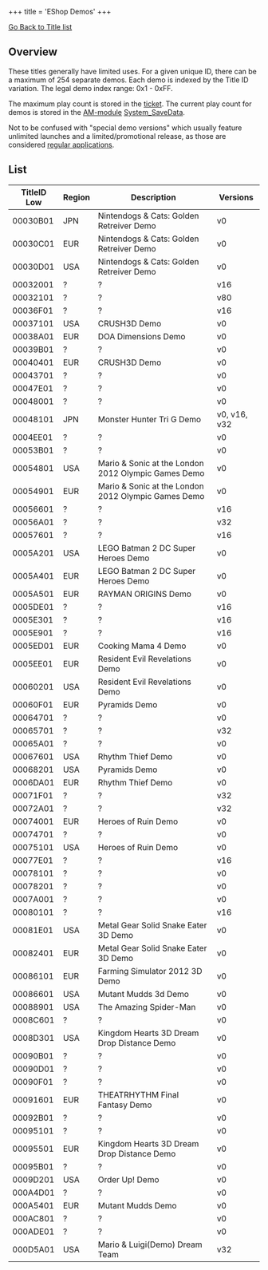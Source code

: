+++
title = 'EShop Demos'
+++

[Go Back to Title list](Title_list "wikilink")

## Overview

These titles generally have limited uses. For a given unique ID, there
can be a maximum of 254 separate demos. Each demo is indexed by the
Title ID variation. The legal demo index range: 0x1 - 0xFF.

The maximum play count is stored in the [ticket](ticket "wikilink"). The
current play count for demos is stored in the
[AM-module](Application_Manager_Services "wikilink")
[System_SaveData](System_SaveData "wikilink").

Not to be confused with "special demo versions" which usually feature
unlimited launches and a limited/promotional release, as those are
considered [regular applications](Title_list/eShop_Titles "wikilink").

## List

| TitleID Low | Region | Description                                         | Versions     |
|-------------|--------|-----------------------------------------------------|--------------|
| 00030B01    | JPN    | Nintendogs & Cats: Golden Retreiver Demo            | v0           |
| 00030C01    | EUR    | Nintendogs & Cats: Golden Retreiver Demo            | v0           |
| 00030D01    | USA    | Nintendogs & Cats: Golden Retreiver Demo            | v0           |
| 00032001    | ?      | ?                                                   | v16          |
| 00032101    | ?      | ?                                                   | v80          |
| 00036F01    | ?      | ?                                                   | v16          |
| 00037101    | USA    | CRUSH3D Demo                                        | v0           |
| 00038A01    | EUR    | DOA Dimensions Demo                                 | v0           |
| 00039B01    | ?      | ?                                                   | v0           |
| 00040401    | EUR    | CRUSH3D Demo                                        | v0           |
| 00043701    | ?      | ?                                                   | v0           |
| 00047E01    | ?      | ?                                                   | v0           |
| 00048001    | ?      | ?                                                   | v0           |
| 00048101    | JPN    | Monster Hunter Tri G Demo                           | v0, v16, v32 |
| 0004EE01    | ?      | ?                                                   | v0           |
| 00053B01    | ?      | ?                                                   | v0           |
| 00054801    | USA    | Mario & Sonic at the London 2012 Olympic Games Demo | v0           |
| 00054901    | EUR    | Mario & Sonic at the London 2012 Olympic Games Demo | v0           |
| 00056601    | ?      | ?                                                   | v16          |
| 00056A01    | ?      | ?                                                   | v32          |
| 00057601    | ?      | ?                                                   | v16          |
| 0005A201    | USA    | LEGO Batman 2 DC Super Heroes Demo                  | v0           |
| 0005A401    | EUR    | LEGO Batman 2 DC Super Heroes Demo                  | v0           |
| 0005A501    | EUR    | RAYMAN ORIGINS Demo                                 | v0           |
| 0005DE01    | ?      | ?                                                   | v16          |
| 0005E301    | ?      | ?                                                   | v16          |
| 0005E901    | ?      | ?                                                   | v16          |
| 0005ED01    | EUR    | Cooking Mama 4 Demo                                 | v0           |
| 0005EE01    | EUR    | Resident Evil Revelations Demo                      | v0           |
| 00060201    | USA    | Resident Evil Revelations Demo                      | v0           |
| 00060F01    | EUR    | Pyramids Demo                                       | v0           |
| 00064701    | ?      | ?                                                   | v0           |
| 00065701    | ?      | ?                                                   | v32          |
| 00065A01    | ?      | ?                                                   | v0           |
| 00067601    | USA    | Rhythm Thief Demo                                   | v0           |
| 00068201    | USA    | Pyramids Demo                                       | v0           |
| 0006DA01    | EUR    | Rhythm Thief Demo                                   | v0           |
| 00071F01    | ?      | ?                                                   | v32          |
| 00072A01    | ?      | ?                                                   | v32          |
| 00074001    | EUR    | Heroes of Ruin Demo                                 | v0           |
| 00074701    | ?      | ?                                                   | v0           |
| 00075101    | USA    | Heroes of Ruin Demo                                 | v0           |
| 00077E01    | ?      | ?                                                   | v16          |
| 00078101    | ?      | ?                                                   | v0           |
| 00078201    | ?      | ?                                                   | v0           |
| 0007A001    | ?      | ?                                                   | v0           |
| 00080101    | ?      | ?                                                   | v16          |
| 00081E01    | USA    | Metal Gear Solid Snake Eater 3D Demo                | v0           |
| 00082401    | EUR    | Metal Gear Solid Snake Eater 3D Demo                | v0           |
| 00086101    | EUR    | Farming Simulator 2012 3D Demo                      | v0           |
| 00086601    | USA    | Mutant Mudds 3d Demo                                | v0           |
| 00088901    | USA    | The Amazing Spider-Man                              | v0           |
| 0008C601    | ?      | ?                                                   | v0           |
| 0008D301    | USA    | Kingdom Hearts 3D Dream Drop Distance Demo          | v0           |
| 00090B01    | ?      | ?                                                   | v0           |
| 00090D01    | ?      | ?                                                   | v0           |
| 00090F01    | ?      | ?                                                   | v0           |
| 00091601    | EUR    | THEATRHYTHM Final Fantasy Demo                      | v0           |
| 00092B01    | ?      | ?                                                   | v0           |
| 00095101    | ?      | ?                                                   | v0           |
| 00095501    | EUR    | Kingdom Hearts 3D Dream Drop Distance Demo          | v0           |
| 00095B01    | ?      | ?                                                   | v0           |
| 0009D201    | USA    | Order Up! Demo                                      | v0           |
| 000A4D01    | ?      | ?                                                   | v0           |
| 000A5401    | EUR    | Mutant Mudds Demo                                   | v0           |
| 000AC801    | ?      | ?                                                   | v0           |
| 000ADE01    | ?      | ?                                                   | v0           |
| 000D5A01    | USA    | Mario & Luigi(Demo) Dream Team                      | v32          |
